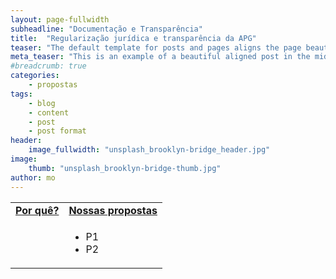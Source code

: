```yaml
---
layout: page-fullwidth
subheadline: "Documentação e Transparência"
title:  "Regularização jurídica e transparência da APG"
teaser: "The default template for posts and pages aligns the page beautifully in the middle. <strong>But</strong> you can customize posts/pages easily via switches in the front matter to <em>get a sidebar</em> and/or to <em>turn off meta-information</em> at the end of the page like categories, tags and dates."
meta_teaser: "This is an example of a beautiful aligned post in the middle. There is no sidebar to distract the reader. The difference to the Page-Template is, that you find meta-information at the bottom of the post."
#breadcrumb: true
categories:
    - propostas
tags:
    - blog
    - content
    - post
    - post format
header:
    image_fullwidth: "unsplash_brooklyn-bridge_header.jpg"
image:
    thumb: "unsplash_brooklyn-bridge-thumb.jpg"
author: mo
---
```

<table style="width: 100%">
    <tr>
        <td><b><u><center>Por quê?</center></u></b></td><td><b><u><center>Nossas propostas</center></u></b></td>
    </tr><tr>
    <tr>
        <td><p></p>
            <p></p>
        </td><td>
            <p><ul>
                <li>P1</li>
                <li>P2</li>
            </ul></p>
        </td>
    </tr>
</table>
